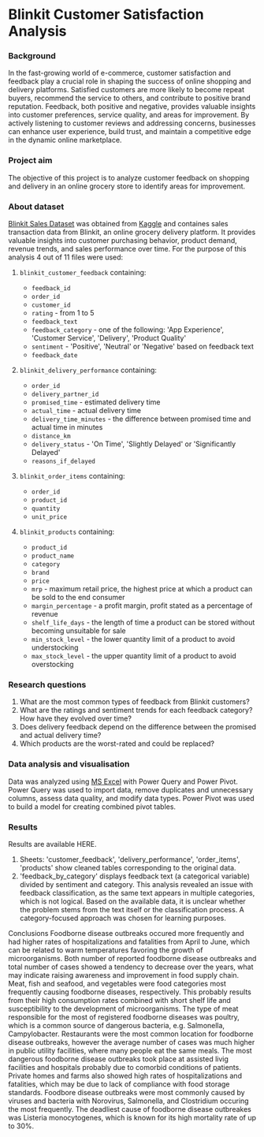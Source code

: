 # Blinkit Customer Satisfaction Analysis

### Background
In the fast-growing world of e-commerce, customer satisfaction and feedback play a crucial role in shaping the success of online shopping and delivery platforms. Satisfied customers are more likely to become repeat buyers, recommend the service to others, and contribute to positive brand reputation. Feedback, both positive and negative, provides valuable insights into customer preferences, service quality, and areas for improvement. By actively listening to customer reviews and addressing concerns, businesses can enhance user experience, build trust, and maintain a competitive edge in the dynamic online marketplace.

### Project aim
The objective of this project is to analyze customer feedback on shopping and delivery in an online grocery store to identify areas for improvement.

### About dataset
[Blinkit Sales Dataset](https://www.kaggle.com/datasets/akxiit/blinkit-sales-dataset) was obtained from [Kaggle](https://www.kaggle.com/) and containes sales transaction data from Blinkit, an online grocery delivery platform. It provides valuable insights into customer purchasing behavior, product demand, revenue trends, and sales performance over time. For the purpose of this analysis 4 out of 11 files were used:

1. `blinkit_customer_feedback` containing:
   - `feedback_id`
   - `order_id`
   - `customer_id`
   - `rating` - from 1 to 5
   - `feedback_text`
   - `feedback_category` - one of the following: 'App Experience', 'Customer Service', 'Delivery', 'Product Quality'
   - `sentiment` - 'Positive', 'Neutral' or 'Negative' based on feedback text
   - `feedback_date`

2. `blinkit_delivery_performance` containing:
   - `order_id`
   - `delivery_partner_id`
   - `promised_time` - estimated delivery time
   - `actual_time` - actual delivery time
   - `delivery_time_minutes` - the difference between promised time and actual time in minutes
   - `distance_km`
   - `delivery_status` - 'On Time', 'Slightly Delayed' or 'Significantly Delayed'
   - `reasons_if_delayed`

3. `blinkit_order_items` containing:
   - `order_id`
   - `product_id`
   - `quantity`
   - `unit_price`

4. `blinkit_products` containing:
   - `product_id`
   - `product_name`
   - `category`
   - `brand`
   - `price`
   - `mrp` - maximum retail price, the highest price at which a product can be sold to the end consumer
   - `margin_percentage` - a profit margin, profit stated as a percentage of revenue
   - `shelf_life_days` - the length of time a product can be stored without becoming unsuitable for sale
   - `min_stock_level` - the lower quantity limit of a product to avoid understocking
   - `max_stock_level` - the upper quantity limit of a product to avoid overstocking

### Research questions
1. What are the most common types of feedback from Blinkit customers?
2. What are the ratings and sentiment trends for each feedback category? How have they evolved over time?
3. Does delivery feedback depend on the difference between the promised and actual delivery time?
4. Which products are the worst-rated and could be replaced?

### Data analysis and visualisation
Data was analyzed using [MS Excel](https://www.microsoft.com/pl-pl/microsoft-365/excel) with Power Query and Power Pivot. Power Query was used to import data, remove duplicates and unnecessary columns, assess data quality, and modify data types. Power Pivot was used to build a model for creating combined pivot tables.

### Results
Results are available HERE.
1. Sheets: 'customer_feedback', 'delivery_performance', 'order_items', 'products' show cleaned tables corresponding to the original data.
2. 'feedback_by_category' displays feedback text (a categorical variable) divided by sentiment and category. This analysis revealed an issue with feedback classification, as the same text appears in multiple categories, which is not logical. Based on the available data, it is unclear whether the problem stems from the text itself or the classification process. A category-focused approach was chosen for learning purposes.


Conclusions
Foodborne disease outbreaks occured more frequently and had higher rates of hospitalizations and fatalities from April to June, which can be related to warm temperatures favoring the growth of microorganisms.
Both number of reported foodborne disease outbreaks and total number of cases showed a tendency to decrease over the years, what may indicate raising awareness and improvement in food supply chain.
Meat, fish and seafood, and vegetables were food categories most frequently causing foodborne diseases, respectively. This probably results from their high consumption rates combined with short shelf life and susceptibility to the development of microorganisms.
The type of meat responsible for the most of registered foodborne diseases was poultry, which is a common source of dangerous bacteria, e.g. Salmonella, Campylobacter.
Restaurants were the most common location for foodborne disease outbreaks, however the average number of cases was much higher in public utility facilities, where many people eat the same meals. The most dangerous foodborne disease outbreaks took place at assisted livig facilities and hospitals probably due to comorbid conditions of patients. Private homes and farms also showed high rates of hospitalizations and fatalities, which may be due to lack of compliance with food storage standards.
Foodbore disease outbreaks were most commonly caused by viruses and bacteria with Norovirus, Salmonella, and Clostridium occuring the most frequently.
The deadliest cause of foodborne disease outbreakes was Listeria monocytogenes, which is known for its high mortality rate of up to 30%.
